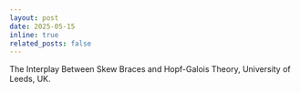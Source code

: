 ```yaml
---
layout: post
date: 2025-05-15
inline: true
related_posts: false
---
```


The Interplay Between Skew Braces and Hopf-Galois Theory, University of Leeds, UK.



